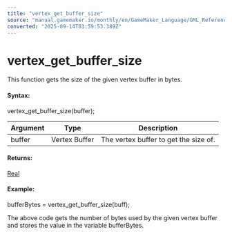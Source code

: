 ```yaml
---
title: "vertex_get_buffer_size"
source: "manual.gamemaker.io/monthly/en/GameMaker_Language/GML_Reference/Drawing/Primitives/vertex_get_buffer_size.htm"
converted: "2025-09-14T03:59:53.389Z"
---
```


# vertex\_get\_buffer\_size

This function gets the size of the given vertex buffer in bytes.

#### Syntax:

vertex\_get\_buffer\_size(buffer);

| Argument | Type | Description |
| --- | --- | --- |
| buffer | Vertex Buffer | The vertex buffer to get the size of. |

#### Returns:

[Real](../../../GML_Overview/Data_Types.md)

#### Example:

bufferBytes = vertex\_get\_buffer\_size(buff);

The above code gets the number of bytes used by the given vertex buffer and stores the value in the variable bufferBytes.